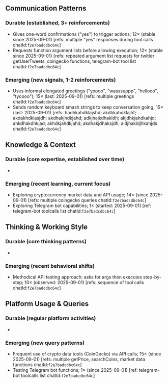 ## Communication Patterns
### Durable (established, 3+ reinforcements)
- Gives one-word confirmations ("yes") to trigger actions; 12× (stable since 2025-09-01) [refs: multiple "yes" responses during tool calls chatId:`f2e7badcdbc64c`]
- Requests function argument lists before allowing execution; 12× (stable since 2025-09-01) [refs: repeated argument list requests for twitter getUserTweets, coingecko functions, telegram-bot tool list chatId:`f2e7badcdbc64c`]

### Emerging (new signals, 1-2 reinforcements)
- Uses informal elongated greetings ("yoooo", "wasssuppp", "hellooo", "tyoooo"); 15× (last: 2025-09-01) [refs: multiple greetings chatId:`f2e7badcdbc64c`]
- Sends random keyboard smash strings to keep conversation going; 15× (last: 2025-09-01) [refs: hadhkahdklajshd; akdhkahdklajhf; akdakhdklasjdh; akdhakjhdkjahd; adkjhajkdhakldh; akjdhkjahdkahjd; ahkdhakdhkjad; akhdkjahdkjahd; akdhakjdhaksjdh; aldjhakldjhkahjds chatId:`f2e7badcdbc64c`]

## Knowledge & Context
### Durable (core expertise, established over time)
-  

### Emerging (recent learning, current focus)
- Exploring cryptocurrency market data and API usage; 14× (since 2025-09-01) [refs: multiple coingecko queries chatId:`f2e7badcdbc64c`]
- Exploring Telegram bot capabilities; 1× (started: 2025-09-01) [ref: telegram-bot toolcalls list chatId:`f2e7badcdbc64c`]

## Thinking & Working Style
### Durable (core thinking patterns)
-  

### Emerging (recent behavioral shifts)
- Methodical API testing approach: asks for args then executes step-by-step; 10× (observed: 2025-09-01) [refs: sequence of tool calls chatId:`f2e7badcdbc64c`]

## Platform Usage & Queries
### Durable (regular platform activities)
-  

### Emerging (new query patterns)
- Frequent use of crypto data tools (CoinGecko) via API calls; 15× (since 2025-09-01) [refs: multiple getPrice, searchCoins, market data functions chatId:`f2e7badcdbc64c`]
- Testing Telegram bot functions; 1× (since 2025-09-01) [ref: telegram-bot toolcalls list chatId:`f2e7badcdbc64c`]